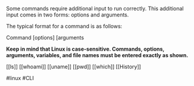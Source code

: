 Some commands require additional input to run correctly. This additional input comes in two forms: options and arguments.


The typical format for a command is as follows:

Command [options] [arguments

**Keep in mind that Linux is case-sensitive. Commands, options, arguments, variables, and file names must be entered exactly as shown.**

[[ls]]
[[whoami]]
[[uname]]
[[pwd]]
[[which]]
[[History]]



#linux #CLI 